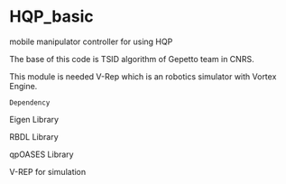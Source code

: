 # HQP_basic
mobile manipulator controller for using HQP 

The base of this code is TSID algorithm of Gepetto team in CNRS.

This module is needed V-Rep which is an robotics simulator with Vortex Engine.

```Dependency```

Eigen Library

RBDL Library

qpOASES Library

V-REP for simulation


